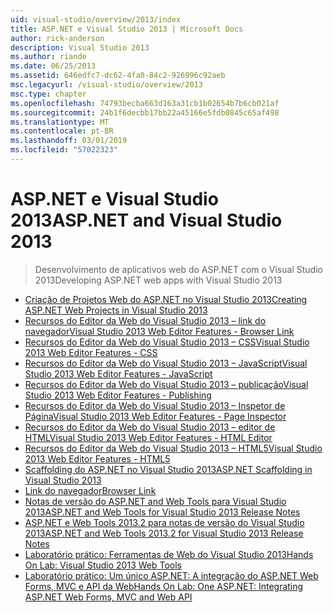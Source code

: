 ```yaml
---
uid: visual-studio/overview/2013/index
title: ASP.NET e Visual Studio 2013 | Microsoft Docs
author: rick-anderson
description: Visual Studio 2013
ms.author: riande
ms.date: 06/25/2013
ms.assetid: 646edfc7-dc62-4fa0-84c2-926996c92aeb
msc.legacyurl: /visual-studio/overview/2013
msc.type: chapter
ms.openlocfilehash: 74793becba663d163a31cb1b02654b7b6cb021af
ms.sourcegitcommit: 24b1f6decbb17bb22a45166e5fdb0845c65af498
ms.translationtype: MT
ms.contentlocale: pt-BR
ms.lasthandoff: 03/01/2019
ms.locfileid: "57022323"
---
```

<a name="aspnet-and-visual-studio-2013"></a><span data-ttu-id="b6883-103">ASP.NET e Visual Studio 2013</span><span class="sxs-lookup"><span data-stu-id="b6883-103">ASP.NET and Visual Studio 2013</span></span>
====================
> <span data-ttu-id="b6883-104">Desenvolvimento de aplicativos web do ASP.NET com o Visual Studio 2013</span><span class="sxs-lookup"><span data-stu-id="b6883-104">Developing ASP.NET web apps with Visual Studio 2013</span></span>


- [<span data-ttu-id="b6883-105">Criação de Projetos Web do ASP.NET no Visual Studio 2013</span><span class="sxs-lookup"><span data-stu-id="b6883-105">Creating ASP.NET Web Projects in Visual Studio 2013</span></span>](creating-web-projects-in-visual-studio.md)
- [<span data-ttu-id="b6883-106">Recursos do Editor da Web do Visual Studio 2013 – link do navegador</span><span class="sxs-lookup"><span data-stu-id="b6883-106">Visual Studio 2013 Web Editor Features - Browser Link</span></span>](visual-studio-2013-web-editor-features-browser-link.md)
- [<span data-ttu-id="b6883-107">Recursos do Editor da Web do Visual Studio 2013 – CSS</span><span class="sxs-lookup"><span data-stu-id="b6883-107">Visual Studio 2013 Web Editor Features - CSS</span></span>](visual-studio-2013-web-editor-features-css.md)
- [<span data-ttu-id="b6883-108">Recursos do Editor da Web do Visual Studio 2013 – JavaScript</span><span class="sxs-lookup"><span data-stu-id="b6883-108">Visual Studio 2013 Web Editor Features - JavaScript</span></span>](visual-studio-2013-web-editor-features-javascript.md)
- [<span data-ttu-id="b6883-109">Recursos do Editor da Web do Visual Studio 2013 – publicação</span><span class="sxs-lookup"><span data-stu-id="b6883-109">Visual Studio 2013 Web Editor Features - Publishing</span></span>](visual-studio-2013-web-editor-features-publishing.md)
- [<span data-ttu-id="b6883-110">Recursos do Editor da Web do Visual Studio 2013 – Inspetor de Página</span><span class="sxs-lookup"><span data-stu-id="b6883-110">Visual Studio 2013 Web Editor Features - Page Inspector</span></span>](visual-studio-2013-web-editor-features-page-inspector.md)
- [<span data-ttu-id="b6883-111">Recursos do Editor da Web do Visual Studio 2013 – editor de HTML</span><span class="sxs-lookup"><span data-stu-id="b6883-111">Visual Studio 2013 Web Editor Features - HTML Editor</span></span>](visual-studio-2013-web-editor-features-html-editor.md)
- [<span data-ttu-id="b6883-112">Recursos do Editor da Web do Visual Studio 2013 – HTML5</span><span class="sxs-lookup"><span data-stu-id="b6883-112">Visual Studio 2013 Web Editor Features - HTML5</span></span>](visual-studio-2013-web-editor-features-html5.md)
- [<span data-ttu-id="b6883-113">Scaffolding do ASP.NET no Visual Studio 2013</span><span class="sxs-lookup"><span data-stu-id="b6883-113">ASP.NET Scaffolding in Visual Studio 2013</span></span>](aspnet-scaffolding-overview.md)
- [<span data-ttu-id="b6883-114">Link do navegador</span><span class="sxs-lookup"><span data-stu-id="b6883-114">Browser Link</span></span>](using-browser-link.md)
- [<span data-ttu-id="b6883-115">Notas de versão do ASP.NET and Web Tools para Visual Studio 2013</span><span class="sxs-lookup"><span data-stu-id="b6883-115">ASP.NET and Web Tools for Visual Studio 2013 Release Notes</span></span>](release-notes.md)
- [<span data-ttu-id="b6883-116">ASP.NET e Web Tools 2013.2 para notas de versão do Visual Studio 2013</span><span class="sxs-lookup"><span data-stu-id="b6883-116">ASP.NET and Web Tools 2013.2 for Visual Studio 2013 Release Notes</span></span>](aspnet-and-web-tools-20132-preview-for-visual-studio-2013-release-notes.md)
- [<span data-ttu-id="b6883-117">Laboratório prático: Ferramentas de Web do Visual Studio 2013</span><span class="sxs-lookup"><span data-stu-id="b6883-117">Hands On Lab: Visual Studio 2013 Web Tools</span></span>](visual-studio-2013-web-tools.md)
- [<span data-ttu-id="b6883-118">Laboratório prático: Um único ASP.NET: A integração do ASP.NET Web Forms, MVC e API da Web</span><span class="sxs-lookup"><span data-stu-id="b6883-118">Hands On Lab: One ASP.NET: Integrating ASP.NET Web Forms, MVC and Web API</span></span>](one-aspnet-integrating-aspnet-web-forms-mvc-and-web-api.md)
